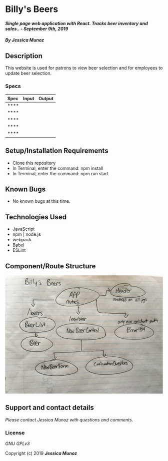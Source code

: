 # Billy's Beers

#### _Single page web application with React. Tracks beer inventory and sales.. - September 9th, 2019_

#### _By **Jessica Munoz**_

## Description 

This website is used for patrons to view beer selection and for employees to update beer selection.

### Specs
| Spec | Input | Output |
| :-------------     | :------------- | :------------- |
| **** |  |  |
| **** |  |  |
| **** |  |  |
| **** |  |  |
| **** |  |  |



## Setup/Installation Requirements

* Clone this repository
* In Terminal, enter the command: npm install
* In Terminal, enter the command: npm run start

## Known Bugs
* No known bugs at this time.

## Technologies Used
* JavaScript
* npm | node.js
* webpack
* Babel
* ESLint

## Component/Route Structure
![ComponentRouteStructure](src/assets/images/ComponentRouteStructure.jpg)


## Support and contact details

_Please contact Jessica Munoz with questions and comments._

### License

*GNU GPLv3*

Copyright (c) 2019 **_Jessica Munoz_**